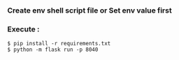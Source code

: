### Create env shell script file or Set env value first
### Execute :
```
$ pip install -r requirements.txt
$ python -m flask run -p 8040
```

